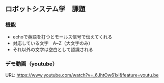 ## ロボットシステム学　課題

### 機能
+ echoで英語を打つとモールス信号で伝えてくれる
+ 対応している文字　A~Z（大文字のみ）　
+ それ以外の文字は空白として認識される

### デモ動画（youtube）
URL: https://www.youtube.com/watch?v=_6JhtOw61xI&feature=youtu.be

